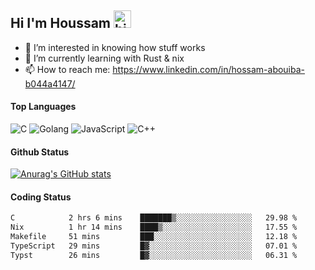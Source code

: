 ## Hi I'm Houssam <img src="https://user-images.githubusercontent.com/1303154/88677602-1635ba80-d120-11ea-84d8-d263ba5fc3c0.gif" width="28px" alt="hi">

- 👀 I’m interested in knowing how stuff works
- 🔭 I’m currently learning with Rust & nix
- 📫 How to reach me: https://www.linkedin.com/in/hossam-abouiba-b044a4147/

#### Top Languages

![C](https://img.shields.io/badge/c-%2300599C.svg?style=for-the-badge&logo=c&logoColor=white)
![Golang](https://img.shields.io/badge/go-blue?style=for-the-badge&logo=Goland)
![JavaScript](https://img.shields.io/badge/javascript-%23323330.svg?style=for-the-badge&logo=javascript&logoColor=%23F7DF1E)
![C++](https://img.shields.io/badge/C%2B%2B-blue?style=for-the-badge&logo=C%2B%2B)


#### Github Status
[![Anurag's GitHub stats](https://github-readme-stats.vercel.app/api?username=0xhoussam&theme=tokyonight)](https://github.com/anuraghazra/github-readme-stats)

#### Coding Status
<!--START_SECTION:waka-->

```txt
C            2 hrs 6 mins    ███████▒░░░░░░░░░░░░░░░░░   29.98 %
Nix          1 hr 14 mins    ████▒░░░░░░░░░░░░░░░░░░░░   17.55 %
Makefile     51 mins         ███░░░░░░░░░░░░░░░░░░░░░░   12.18 %
TypeScript   29 mins         █▓░░░░░░░░░░░░░░░░░░░░░░░   07.01 %
Typst        26 mins         █▓░░░░░░░░░░░░░░░░░░░░░░░   06.31 %
```

<!--END_SECTION:waka-->
